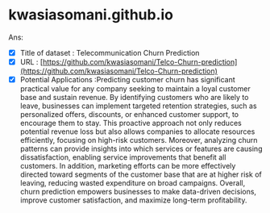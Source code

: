 # kwasiasomani.github.io
Ans: 

 - [x] Title of dataset : Telecommunication Churn Prediction
 - [x] URL : [https://github.com/kwasiasomani/Telco-Churn-prediction](https://github.com/kwasiasomani/Telco-Churn-prediction)
 - [x] Potential Applications :Predicting customer churn has significant practical value for any company seeking to maintain a loyal customer base and sustain revenue. By identifying customers who are likely to leave, businesses can implement targeted retention strategies, such as personalized offers, discounts, or enhanced customer support, to encourage them to stay. This proactive approach not only reduces potential revenue loss but also allows companies to allocate resources efficiently, focusing on high-risk customers. Moreover, analyzing churn patterns can provide insights into which services or features are causing dissatisfaction, enabling service improvements that benefit all customers. In addition, marketing efforts can be more effectively directed toward segments of the customer base that are at higher risk of leaving, reducing wasted expenditure on broad campaigns. Overall, churn prediction empowers businesses to make data-driven decisions, improve customer satisfaction, and maximize long-term profitability.
